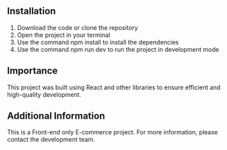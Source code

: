 
## Installation
1. Download the code or clone the repository
2. Open the project in your terminal
3. Use the command npm install to install the dependencies
4. Use the command npm run dev to run the project in development mode

## Importance
This project was built using React and other libraries to ensure efficient and high-quality development.

## Additional Information
This is a Front-end only E-commerce project. For more information, please contact the development team.
